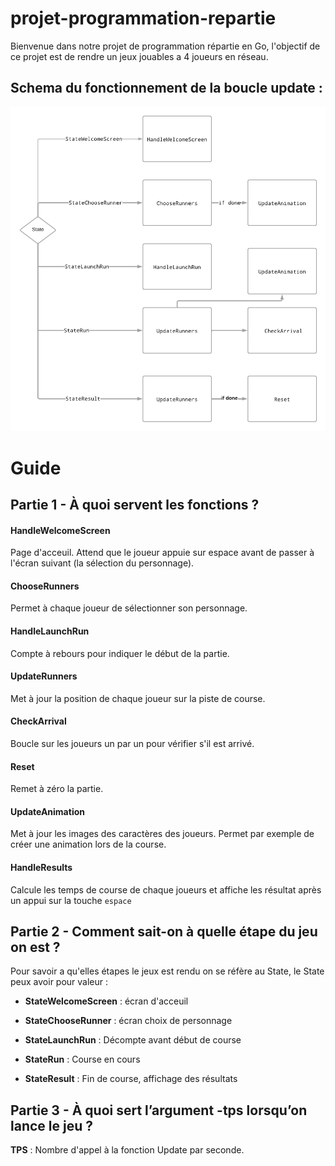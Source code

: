 # projet-programmation-repartie

Bienvenue dans notre projet de programmation répartie en Go, l'objectif de ce projet est de rendre un jeux jouables a 4 joueurs en réseau.

## Schema du fonctionnement de la boucle update :

![alt text](assets/DiagrammeUpdatefunction.png)

# Guide

## Partie 1 - À quoi servent les fonctions ?

#### HandleWelcomeScreen

Page d'acceuil. Attend que le joueur appuie sur espace avant de passer à l'écran suivant (la sélection du personnage).

#### ChooseRunners

Permet à chaque joueur de sélectionner son personnage.

#### HandleLaunchRun

Compte à rebours pour indiquer le début de la partie.

#### UpdateRunners

Met à jour la position de chaque joueur sur la piste de course.

#### CheckArrival

Boucle sur les joueurs un par un pour vérifier s'il est arrivé.

#### Reset

Remet à zéro la partie.

#### UpdateAnimation

Met à jour les images des caractères des joueurs. Permet par exemple de créer une animation lors de la course.

#### HandleResults

Calcule les temps de course de chaque joueurs et affiche les résultat après un appui sur la touche `espace`

## Partie 2 - Comment sait-on à quelle étape du jeu on est ?

Pour savoir a qu'elles étapes le jeux est rendu on se réfère au State, le State peux avoir pour valeur :

 - **StateWelcomeScreen** : écran d'acceuil

 - **StateChooseRunner** : écran choix de personnage

 - **StateLaunchRun** : Décompte avant début de course

 - **StateRun** : Course en cours

 - **StateResult** : Fin de course, affichage des résultats

 ## Partie 3 - À quoi sert l’argument -tps lorsqu’on lance le jeu ?

 **TPS** : Nombre d'appel à la fonction Update par seconde.